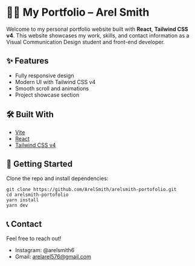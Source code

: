 # 🧑‍🎨 My Portfolio – Arel Smith

Welcome to my personal portfolio website built with **React**, **Tailwind CSS v4**. This website showcases my work, skills, and contact information as a Visual Communication Design student and front-end developer.

## ✨ Features

- Fully responsive design
- Modern UI with Tailwind CSS v4
- Smooth scroll and animations
- Project showcase section

## 🛠️ Built With

- [Vite](https://vitejs.dev/)
- [React](https://reactjs.org/)
- [Tailwind CSS v4](https://tailwindcss.com/)

## 🚀 Getting Started

Clone the repo and install dependencies:

```
git clone https://github.com/ArelSmith/arelsmith-portofolio.git
cd arelsmith-portofolio
yarn install
yarn dev
```

## 📞 Contact
Feel free to reach out!
- Instagram: @arelsmith6
- Gmail: arelarel576@gmail.com
